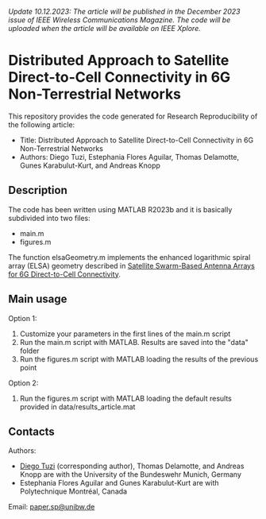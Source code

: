 *Update 10.12.2023: The article will be published in the December 2023 issue of IEEE Wireless Communications Magazine. The code will be uploaded when the article will be available on IEEE Xplore.*

# Distributed Approach to Satellite Direct-to-Cell Connectivity in 6G Non-Terrestrial Networks
This repository provides the code generated for Research Reproducibility of the following article:
- Title: Distributed Approach to Satellite Direct-to-Cell Connectivity in 6G Non-Terrestrial Networks
- Authors: Diego Tuzi, Estephania Flores Aguilar, Thomas Delamotte, Gunes Karabulut-Kurt, and Andreas Knopp

## Description
The code has been written using MATLAB R2023b and it is basically subdivided into two files:
- main.m
- figures.m

The function elsaGeometry.m implements the enhanced logarithmic spiral array (ELSA) geometry described in [Satellite Swarm-Based Antenna Arrays for 6G Direct-to-Cell Connectivity](https://ieeexplore.ieee.org/document/10068542).

## Main usage
Option 1:
1. Customize your parameters in the first lines of the main.m script
2. Run the main.m script with MATLAB. Results are saved into the "data" folder
3. Run the figures.m script with MATLAB loading the results of the previous point

Option 2:
1. Run the figures.m script with MATLAB loading the default results provided in data/results_article.mat

## Contacts
Authors: 
- [Diego Tuzi](https://www.linkedin.com/in/diegotuzi/) (corresponding author), Thomas Delamotte, and Andreas Knopp are with the University of the Bundeswehr Munich, Germany
- Estephania Flores Aguilar and Gunes Karabulut-Kurt are with Polytechnique Montréal, Canada

Email: <paper.sp@unibw.de>
